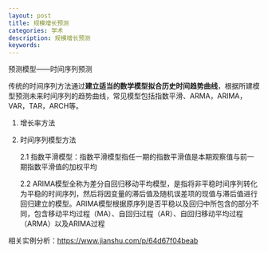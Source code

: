 ```yaml
---
layout: post
title: 规模增长预测
categories: 学术
description: 规模增长预测
keywords: 
---
```


预测模型——时间序列预测

传统的时间序列方法通过**建立适当的数学模型拟合历史时间趋势曲线**，根据所建模型预测未来时间序列的趋势曲线，常见模型包括指数平滑、ARMA，ARIMA，VAR，TAR，ARCH等。

1. 增长率方法

2. 时间序列模型方法

   2.1 指数平滑模型：指数平滑模型指任一期的指数平滑值是本期观察值与前一期指数平滑值的加权平均

   2.2 ARIMA模型全称为差分自回归移动平均模型，是指将非平稳时间序列转化为平稳的时间序列，然后将因变量的滞后值及随机误差项的现值与滞后值进行回归建立的模型。ARIMA模型根据原序列是否平稳以及回归中所包含的部分不同，包含移动平均过程（MA）、自回归过程（AR）、自回归移动平均过程（ARMA）以及ARIMA过程

相关实例分析：https://www.jianshu.com/p/64d67f04beab

